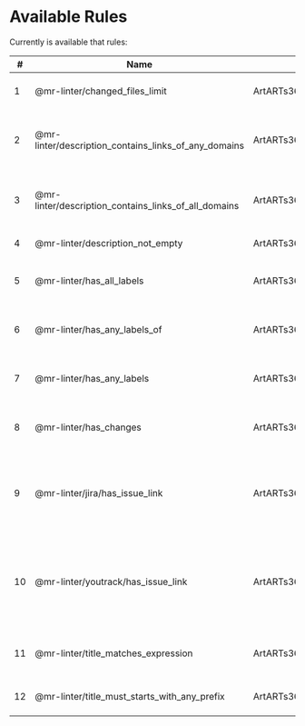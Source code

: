 # Available Rules

Currently is available that rules:

| # | Name | Class | Description |
| ------------ | ------------ | ------------ | ------------ |
| 1 | @mr-linter/changed_files_limit | ArtARTs36\MergeRequestLinter\Rule\ChangedFilesLimitRule | Check count changed files on a {limit}. |
| 2 | @mr-linter/description_contains_links_of_any_domains | ArtARTs36\MergeRequestLinter\Rule\DescriptionContainsLinkOfAnyDomainsRule | Merge Request must contain links of any {domains}. |
| 3 | @mr-linter/description_contains_links_of_all_domains | ArtARTs36\MergeRequestLinter\Rule\DescriptionContainsLinksOfAllDomainsRule | Merge Request must contain links of all {domains}. |
| 4 | @mr-linter/description_not_empty | ArtARTs36\MergeRequestLinter\Rule\DescriptionNotEmptyRule | Description must fill. |
| 5 | @mr-linter/has_all_labels | ArtARTs36\MergeRequestLinter\Rule\HasAllLabelsOfRule | Merge Request must have all {labels} |
| 6 | @mr-linter/has_any_labels_of | ArtARTs36\MergeRequestLinter\Rule\HasAnyLabelsOfRule | Merge Request must have any {labels}. |
| 7 | @mr-linter/has_any_labels | ArtARTs36\MergeRequestLinter\Rule\HasAnyLabelsRule | Merge Request must have any labels. |
| 8 | @mr-linter/has_changes | ArtARTs36\MergeRequestLinter\Rule\HasChangesRule | Merge Request must have changes in {files}. |
| 9 | @mr-linter/jira/has_issue_link | ArtARTs36\MergeRequestLinter\Rule\HasLinkToJiraTaskRule | The description must have a link to Jira on a {domain} with {projectCode}. |
| 10 | @mr-linter/youtrack/has_issue_link | ArtARTs36\MergeRequestLinter\Rule\HasLinkToYouTrackIssueRule | The description must have a link to YouTrack issue on a {domain} with {projectCode}. |
| 11 | @mr-linter/title_matches_expression | ArtARTs36\MergeRequestLinter\Rule\TitleMatchesExpressionRule | The title must match the expression: {regex} |
| 12 | @mr-linter/title_must_starts_with_any_prefix | ArtARTs36\MergeRequestLinter\Rule\TitleStartsWithAnyPrefixRule | The title must starts with any {prefixes} |